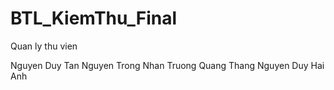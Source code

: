 # BTL_KiemThu_Final
Quan ly thu vien

Nguyen Duy Tan
Nguyen Trong Nhan
Truong Quang Thang
Nguyen Duy Hai Anh

